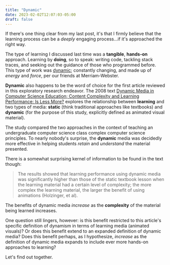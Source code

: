 ```yaml
---
title: "Dynamic"
date: 2023-02-02T12:07:03-05:00
draft: false
---
```


If there's one thing clear from my last post, it's that I firmly believe that the learning process can be a *deeply* engaging process...if it's approached the right way.

The type of learning I discussed last time was a **tangible**, **hands-on** approach. Learning by **doing**, so to speak: writing code, tackling stack traces, and seeking out the guidance of those who programmed before. This type of work was [dynamic](https://www.merriam-webster.com/dictionary/dynamic); constantly changing, and made up of *energy* and *force*, per our friends at Merriam-Webster.

**Dynamic** also happens to be the word of choice for the first article reviewed in this exploratory research endeavor. The 2008 text [Dynamic Media in Computer Science Education; Content Complexity and Learning Performance: Is Less More?](https://www.jstor.org/stable/pdf/jeductechsoci.11.1.279.pdf) explores the relationship between **learning** and two types of media: **static** (think traditional approaches like textbooks) and **dynamic** (for the purpose of this study, explicitly defined as animated visual material).

The study compared the two approaches in the context of teaching an undergraduate computer science class complex computer science principles. To nearly nobody's surprise, the **dynamic** media was decidedly more effective in helping students *retain* and *understand* the material presented.

There is a somewhat surprising kernel of information to be found in the text though: 

> The results showed that learning performance using dynamic media was significantly higher than 
those of the static textbook lesson when the learning material had a certain level of complexity; the more 
complex the learning material, the larger the benefit of using animations (Holzinger, et al).

The benefits of dynamic media *increase* as the **complexity** of the material being learned increases.

One question still lingers, however: is this benefit restricted to this article's specific definition of dynamism in terms of learning media (animated visuals)? Or does this benefit extend to an expanded definition of dynamic media? Does this benefit perhaps, as I hypothesize, *increase* as the definition of dynamic media expands to include ever more hands-on approaches to learning?

Let's find out together.

